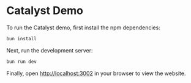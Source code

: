 # Catalyst Demo

To run the Catalyst demo, first install the npm dependencies:

```bash
bun install
```

Next, run the development server:

```bash
bun run dev
```

Finally, open [http://localhost:3002](http://localhost:3002) in your browser to view the website.
